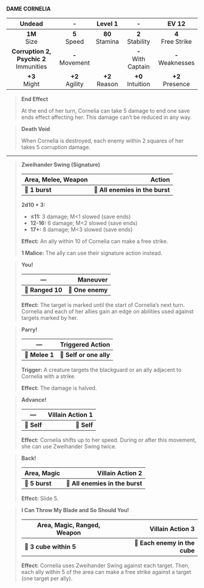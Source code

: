 **DAME CORNELIA**

|                  Undead                   |         -         |      Level 1      |           -           |        EV 12         |
|:-----------------------------------------:|:-----------------:|:-----------------:|:---------------------:|:--------------------:|
|              **1M**<br>Size               |  **5**<br>Speed   | **80**<br>Stamina |  **2**<br>Stability   | **4**<br>Free Strike |
| **Corruption 2, Psychic 2**<br>Immunities | **-**<br>Movement |                   | **-**<br>With Captain | **-**<br>Weaknesses  |
|              **+3**<br>Might              | **+2**<br>Agility | **+2**<br>Reason  |  **+0**<br>Intuition  |  **+2**<br>Presence  |

> **End Effect**
> 
> At the end of her turn, Cornelia can take 5 damage to end one save ends effect affecting her. This damage can’t be reduced in any way.

> **Death Void**
> 
> When Cornelia is destroyed, each enemy within 2 squares of her takes 5 corruption damage.

---

> **Zweihander Swing (Signature)**
> 
> | **Area, Melee, Weapon** |                      **Action** |
> | ----------------------- | -------------------------------:|
> | **📏 1 burst**          | **🎯 All enemies in the burst** |
> 
> **2d10 + 3:**
> 
> - **≤11:** 3 damage; M<1 slowed (save ends)
> - **12-16:** 6 damage; M<2 slowed (save ends)
> - **17+:** 8 damage; M<3 slowed (save ends)
> 
> **Effect:** An ally within 10 of Cornelia can make a free strike.
> 
> **1 Malice:** The ally can use their signature action instead.

> **You!**
> 
> | **—**            |     **Maneuver** |
> | ---------------- | ----------------:|
> | **📏 Ranged 10** | **🎯 One enemy** |
> 
> **Effect:** The target is marked until the start of Cornelia’s next turn. Cornelia and each of her allies gain an edge on abilities used against targets marked by her.

> **Parry!**
> 
> | **—**          |    **Triggered Action** |
> | -------------- | -----------------------:|
> | **📏 Melee 1** | **🎯 Self or one ally** |
> 
> **Trigger:** A creature targets the blackguard or an ally adjacent to Cornelia with a strike.
> 
> **Effect:** The damage is halved.

> **Advance!**
> 
> | **—**       | **Villain Action 1** |
> | ----------- | --------------------:|
> | **📏 Self** |          **🎯 Self** |
> 
> **Effect:** Cornelia shifts up to her speed. During or after this movement, she can use Zweihander Swing twice.

> **Back!**
> 
> | **Area, Magic** |            **Villain Action 2** |
> | --------------- | -------------------------------:|
> | **📏 5 burst**  | **🎯 All enemies in the burst** |
> 
> **Effect:** Slide 5.

> **I Can Throw My Blade and So Should You!**
> 
> | **Area, Magic, Ranged, Weapon** |          **Villain Action 3** |
> | ------------------------------- | -----------------------------:|
> | **📏 3 cube within 5**          | **🎯 Each enemy in the cube** |
> 
> **Effect:** Cornelia uses Zweihander Swing against each target. Then, each ally within 5 of the area can make a free strike against a target (one target per ally).
